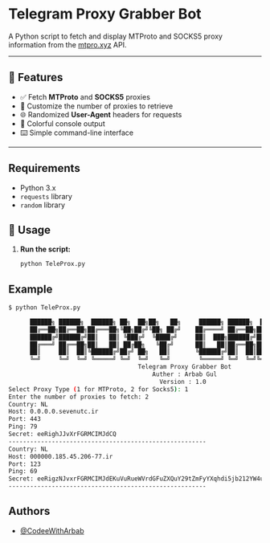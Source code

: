 # Telegram Proxy Grabber Bot

A Python script to fetch and display MTProto and SOCKS5 proxy information from the [mtpro.xyz](https://mtpro.xyz) API.

---

## 📌 Features

- ✅ Fetch **MTProto** and **SOCKS5** proxies  
- 🔢 Customize the number of proxies to retrieve  
- 🌐 Randomized **User-Agent** headers for requests  
- 🎨 Colorful console output  
- ⌨️ Simple command-line interface  

---

## Requirements
- Python 3.x
- `requests` library
- `random` library

## 🚀 Usage

1. **Run the script:**
   ```bash
   python TeleProx.py

## Example
```bash
$ python TeleProx.py

      ██████╗ ██████╗  ██████╗ ██╗  ██╗██╗   ██╗     ██████╗ ██████╗  █████╗ ██████╗ ██████╗ ███████╗██████╗ 
      ██╔══██╗██╔══██╗██╔═══██╗╚██╗██╔╝╚██╗ ██╔╝    ██╔════╝ ██╔══██╗██╔══██╗██╔══██╗██╔══██╗██╔════╝██╔══██╗
      ██████╔╝██████╔╝██║   ██║ ╚███╔╝  ╚████╔╝     ██║  ███╗██████╔╝███████║██████╔╝██████╔╝█████╗  ██████╔╝
      ██╔═══╝ ██╔══██╗██║   ██║ ██╔██╗   ╚██╔╝      ██║   ██║██╔══██╗██╔══██║██╔══██╗██╔══██╗██╔══╝  ██╔══██╗
      ██║     ██║  ██║╚██████╔╝██╔╝ ██╗   ██║       ╚██████╔╝██║  ██║██║  ██║██████╔╝██████╔╝███████╗██║  ██║
      ╚═╝     ╚═╝  ╚═╝ ╚═════╝ ╚═╝  ╚═╝   ╚═╝        ╚═════╝ ╚═╝  ╚═╝╚═╝  ╚═╝╚═════╝ ╚═════╝ ╚══════╝╚═╝  ╚═╝
                                    Telegram Proxy Grabber Bot
                                        Auther : Arbab Gul
                                          Version : 1.0
Select Proxy Type (1 for MTProto, 2 for Socks5): 1
Enter the number of proxies to fetch: 2
Country: NL
Host: 0.0.0.0.sevenutc.ir
Port: 443
Ping: 79
Secret: eeRighJJvXrFGRMCIMJdCQ
-------------------------------------------------------
Country: NL
Host: 000000.185.45.206-77.ir
Port: 123
Ping: 69
Secret: eeRigzNJvxrFGRMCIMJdEKuVuRueWVrdGFuZXQuY29tZmFyYXqhdi5jb212YW4ubmFqdmEuY29tAAAAAAAAAAAAAAAAAAAAAAAAAAAAAAAAAAAAAAAAAAAAAAAAAAAAAAAAAAAAAAAAAAAAAAAAAAAAAAAAAAAAAAAAAAAAAAAAAAAAAAAAAAAAAAAAAAAAAAAAAAAAAAAAAAAAAAAAAAAAAAAAAAAAAAAAA
-------------------------------------------------------
```

   ## Authors

- [@CodeeWithArbab](https://github.com/CodeeWithArbab)
